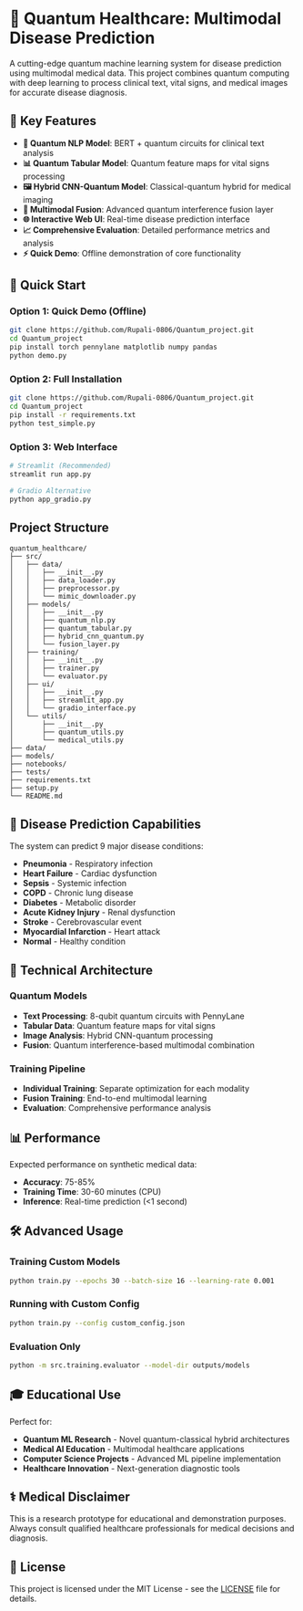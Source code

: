 # 🏥 Quantum Healthcare: Multimodal Disease Prediction

A cutting-edge quantum machine learning system for disease prediction using multimodal medical data. This project combines quantum computing with deep learning to process clinical text, vital signs, and medical images for accurate disease diagnosis.

## 🌟 Key Features

- **🧬 Quantum NLP Model**: BERT + quantum circuits for clinical text analysis
- **📊 Quantum Tabular Model**: Quantum feature maps for vital signs processing
- **🖼️ Hybrid CNN-Quantum Model**: Classical-quantum hybrid for medical imaging
- **🔗 Multimodal Fusion**: Advanced quantum interference fusion layer
- **🌐 Interactive Web UI**: Real-time disease prediction interface
- **📈 Comprehensive Evaluation**: Detailed performance metrics and analysis
- **⚡ Quick Demo**: Offline demonstration of core functionality

## 🚀 Quick Start

### Option 1: Quick Demo (Offline)
```bash
git clone https://github.com/Rupali-0806/Quantum_project.git
cd Quantum_project
pip install torch pennylane matplotlib numpy pandas
python demo.py
```

### Option 2: Full Installation
```bash
git clone https://github.com/Rupali-0806/Quantum_project.git
cd Quantum_project
pip install -r requirements.txt
python test_simple.py
```

### Option 3: Web Interface
```bash
# Streamlit (Recommended)
streamlit run app.py

# Gradio Alternative  
python app_gradio.py
```

## Project Structure

```
quantum_healthcare/
├── src/
│   ├── data/
│   │   ├── __init__.py
│   │   ├── data_loader.py
│   │   ├── preprocessor.py
│   │   └── mimic_downloader.py
│   ├── models/
│   │   ├── __init__.py
│   │   ├── quantum_nlp.py
│   │   ├── quantum_tabular.py
│   │   ├── hybrid_cnn_quantum.py
│   │   └── fusion_layer.py
│   ├── training/
│   │   ├── __init__.py
│   │   ├── trainer.py
│   │   └── evaluator.py
│   ├── ui/
│   │   ├── __init__.py
│   │   ├── streamlit_app.py
│   │   └── gradio_interface.py
│   └── utils/
│       ├── __init__.py
│       ├── quantum_utils.py
│       └── medical_utils.py
├── data/
├── models/
├── notebooks/
├── tests/
├── requirements.txt
├── setup.py
└── README.md
```

## 🎯 Disease Prediction Capabilities

The system can predict 9 major disease conditions:
- **Pneumonia** - Respiratory infection
- **Heart Failure** - Cardiac dysfunction  
- **Sepsis** - Systemic infection
- **COPD** - Chronic lung disease
- **Diabetes** - Metabolic disorder
- **Acute Kidney Injury** - Renal dysfunction
- **Stroke** - Cerebrovascular event
- **Myocardial Infarction** - Heart attack
- **Normal** - Healthy condition

## 🔬 Technical Architecture

### Quantum Models
- **Text Processing**: 8-qubit quantum circuits with PennyLane
- **Tabular Data**: Quantum feature maps for vital signs
- **Image Analysis**: Hybrid CNN-quantum processing
- **Fusion**: Quantum interference-based multimodal combination

### Training Pipeline
- **Individual Training**: Separate optimization for each modality
- **Fusion Training**: End-to-end multimodal learning
- **Evaluation**: Comprehensive performance analysis

## 📊 Performance

Expected performance on synthetic medical data:
- **Accuracy**: 75-85%
- **Training Time**: 30-60 minutes (CPU)
- **Inference**: Real-time prediction (<1 second)

## 🛠️ Advanced Usage

### Training Custom Models
```bash
python train.py --epochs 30 --batch-size 16 --learning-rate 0.001
```

### Running with Custom Config
```bash
python train.py --config custom_config.json
```

### Evaluation Only
```bash
python -m src.training.evaluator --model-dir outputs/models
```

## 🎓 Educational Use

Perfect for:
- **Quantum ML Research** - Novel quantum-classical hybrid architectures
- **Medical AI Education** - Multimodal healthcare applications
- **Computer Science Projects** - Advanced ML pipeline implementation
- **Healthcare Innovation** - Next-generation diagnostic tools

## ⚕️ Medical Disclaimer

This is a research prototype for educational and demonstration purposes. Always consult qualified healthcare professionals for medical decisions and diagnosis.

## 📝 License

This project is licensed under the MIT License - see the [LICENSE](LICENSE) file for details.